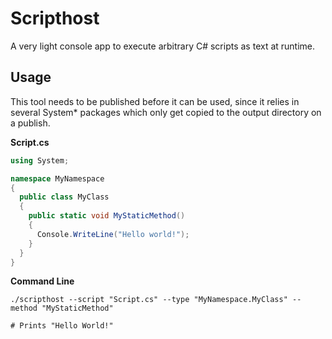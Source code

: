 # Scripthost
A very light console app to execute arbitrary C# scripts as text at runtime.

## Usage
This tool needs to be published before it can be used, since it relies in several System* packages which only get copied to the output directory on a publish.

**Script.cs**
```csharp
using System;

namespace MyNamespace
{
  public class MyClass
  {
    public static void MyStaticMethod()
    {
      Console.WriteLine("Hello world!");
    }
  }
}
```

**Command Line**
```
./scripthost --script "Script.cs" --type "MyNamespace.MyClass" --method "MyStaticMethod"

# Prints "Hello World!"
```
